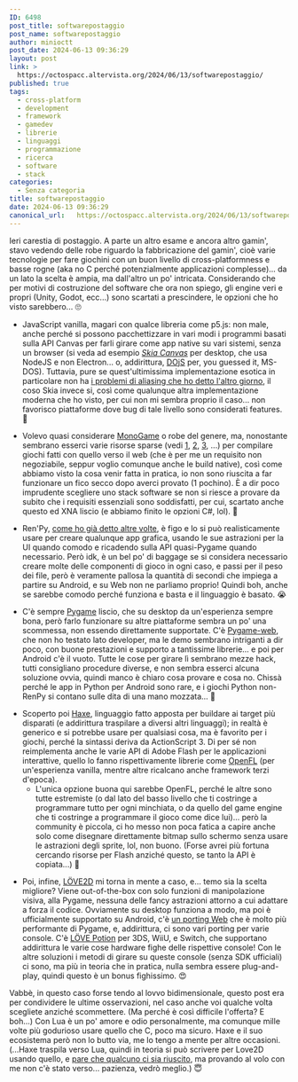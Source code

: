```yaml
---
ID: 6498
post_title: softwarepostaggio
post_name: softwarepostaggio
author: minioctt
post_date: 2024-06-13 09:36:29
layout: post
link: >
  https://octospacc.altervista.org/2024/06/13/softwarepostaggio/
published: true
tags:
  - cross-platform
  - development
  - framework
  - gamedev
  - librerie
  - linguaggi
  - programmazione
  - ricerca
  - software
  - stack
categories:
  - Senza categoria
title: softwarepostaggio
date: 2024-06-13 09:36:29
canonical_url:   https://octospacc.altervista.org/2024/06/13/softwarepostaggio/
---
```

<!-- wp:paragraph -->
<p>Ieri carestia di postaggio. A parte un altro esame e ancora altro gamin', stavo vedendo delle robe riguardo la fabbricazione del gamin', cioè varie tecnologie per fare giochini con un buon livello di cross-platformness e basse rogne (aka no C perché potenzialmente applicazioni complesse)... da un lato la scelta è ampia, ma dall'altro un po' intricata. Considerando che per motivi di costruzione del software che ora non spiego, gli engine veri e propri (Unity, Godot, ecc...) sono scartati a prescindere, le opzioni che ho visto sarebbero... 🙄</p>
<!-- /wp:paragraph -->

<!-- wp:list -->
<ul><!-- wp:list-item -->
<li>JavaScript vanilla, magari con qualce libreria come p5.js: non male, anche perché si possono pacchettizzare in vari modi i programmi basati sulla API Canvas per farli girare come app native su vari sistemi, senza un browser (si veda ad esempio <a href="https://github.com/samizdatco/skia-canvas"><em>Skia Canvas</em></a> per desktop, che usa NodeJS e non Electron... o, addirittura, <a href="https://github.com/SuperIlu/DOjS">DOjS</a> per, you guessed it, MS-DOS). Tuttavia, pure se quest'ultimissima implementazione esotica in particolare non ha <a href="2024/06/07/tela-spaccata/">i problemi di aliasing che ho detto l'altro giorno</a>, il coso Skia invece si, così come qualunque altra implementazione moderna che ho visto, per cui non mi sembra proprio il caso... non favorisco piattaforme dove bug di tale livello sono considerati features. 🤢</li>
<!-- /wp:list-item --></ul>
<!-- /wp:list -->

<!-- wp:list -->
<ul><!-- wp:list-item -->
<li>Volevo quasi considerare <a href="https://monogame.net/">MonoGame</a> o robe del genere, ma, nonostante sembrano esserci varie risorse sparse (vedi <a href="https://community.monogame.net/t/monogame-inside-your-web-browser/1091">1</a>, <a href="https://community.monogame.net/t/timeline-for-mono-aot-webassembly-export/12548">2</a>, <a href="https://github.com/MonoGame/MonoGame.WebDemo">3</a>, ...) per compilare giochi fatti con quello verso il web (che è per me un requisito non negoziabile, seppur voglio comunque anche le build native), così come abbiamo visto la cosa venir fatta in pratica, io non sono riuscita a far funzionare un fico secco dopo averci provato (1 pochino). È a dir poco imprudente scegliere uno stack software se non si riesce a provare da subito che i requisiti essenziali sono soddisfatti, per cui, scartato anche questo ed XNA liscio (e abbiamo finito le opzioni C#, lol). 🥴</li>
<!-- /wp:list-item --></ul>
<!-- /wp:list -->

<!-- wp:list -->
<ul><!-- wp:list-item -->
<li>Ren'Py, <a href="2024/05/03/renprovine/">come ho già detto altre volte</a>, è figo e lo si può realisticamente usare per creare qualunque app grafica, usando le sue astrazioni per la UI quando comodo e ricadendo sulla API quasi-Pygame quando necessario. Però idk, è un bel po' di baggage se si considera necessario creare molte delle componenti di gioco in ogni caso, e passi per il peso dei file, però è veramente pallosa la quantità di secondi che impiega a partire su Android, e su Web non ne parliamo proprio! Quindi boh, anche se sarebbe comodo perché funziona e basta e il linguaggio è basato. 😭</li>
<!-- /wp:list-item --></ul>
<!-- /wp:list -->

<!-- wp:list -->
<ul><!-- wp:list-item -->
<li>C'è sempre <a href="http://pygame.org/">Pygame</a> liscio, che su desktop da un'esperienza sempre bona, però farlo funzionare su altre piattaforme sembra un po' una scommessa, non essendo direttamente supportate. C'è <a href="https://pygame-web.github.io/">Pygame-web</a>, che non ho testato lato developer, ma le demo sembrano intriganti a dir poco, con buone prestazioni e supporto a tantissime librerie... e poi per Android c'è il vuoto. Tutte le cose per girare lì sembrano mezze hack, tutti consigliano procedure diverse, e non sembra esserci alcuna soluzione ovvia, quindi manco è chiaro cosa provare e cosa no. Chissà perché le app in Python per Android sono rare, e i giochi Python non-RenPy si contano sulle dita di una mano mozzata... 🤬</li>
<!-- /wp:list-item --></ul>
<!-- /wp:list -->

<!-- wp:list -->
<ul><!-- wp:list-item -->
<li>Scoperto poi <a href="https://haxe.org/">Haxe</a>, linguaggio fatto apposta per buildare ai target più disparati (e addirittura traspilare a diversi altri linguaggi); in realtà è generico e si potrebbe usare per qualsiasi cosa, ma è favorito per i giochi, perché la sintassi deriva da ActionScript 3. Di per sé non reimplementa anche le varie API di Adobe Flash per le applicazioni interattive, quello lo fanno rispettivamente librerie come <a href="https://www.openfl.org/">OpenFL</a> (per un'esperienza vanilla, mentre altre ricalcano anche framework terzi d'epoca).<!-- wp:list -->
<ul><!-- wp:list-item -->
<li>L'unica opzione buona qui sarebbe OpenFL, perché le altre sono tutte estremiste (o dal lato del basso livello che ti costringe a programmare tutto per ogni minchiata, o da quello del game engine che ti costringe a programmare il gioco come dice lui)... però la community è piccola, ci ho messo non poca fatica a capire anche solo come disegnare direttamente bitmap sullo schermo senza usare le astrazioni degli sprite, lol, non buono. (Forse avrei più fortuna cercando risorse per Flash anziché questo, se tanto la API è copiata...) 🥺</li>
<!-- /wp:list-item --></ul>
<!-- /wp:list --></li>
<!-- /wp:list-item --></ul>
<!-- /wp:list -->

<!-- wp:list -->
<ul><!-- wp:list-item -->
<li>Poi, infine, <a href="https://www.love2d.org/">LÖVE2D</a> mi torna in mente a caso, e... temo sia la scelta migliore? Viene out-of-the-box con solo funzioni di manipolazione visiva, alla Pygame, nessuna delle fancy astrazioni attorno a cui adattare a forza il codice. Ovviamente su desktop funziona a modo, ma poi è ufficialmente supportato su Android, c'è <a href="https://schellingb.github.io/LoveWebBuilder/">un porting Web</a> che è molto più performante di Pygame, e, addirittura, ci sono vari porting per varie console. C'è <a href="https://lovebrew.org/#/">LÖVE Potion</a> per 3DS, WiiU, e Switch, che supportano addirittura le varie cose hardware fighe delle rispettive console! Con le altre soluzioni i metodi di girare su queste console (senza SDK ufficiali) ci sono, ma più in teoria che in pratica, nulla sembra essere plug-and-play, quindi questo è un bonus fighissimo. 😍</li>
<!-- /wp:list-item --></ul>
<!-- /wp:list -->

<!-- wp:paragraph -->
<p>Vabbè, in questo caso forse tendo al lovvo bidimensionale, questo post era per condividere le ultime osservazioni, nel caso anche voi qualche volta scegliete anziché scommettere. (Ma perché è così difficile l'offerta? E boh...) Con Lua è un po' amore e odio personalmente, ma comunque mille volte più godurioso usare quello che C, poco ma sicuro. Haxe e il suo ecosistema però non lo butto via, me lo tengo a mente per altre occasioni. (...Haxe traspila verso Lua, quindi in teoria si può scrivere per Love2D usando quello, e <a href="https://www.love2d.org/forums/viewtopic.php?t=91875&p=243071">pare che qualcuno ci sia riuscito</a>, ma provando al volo con me non c'è stato verso... pazienza, vedrò meglio.) 😇</p>
<!-- /wp:paragraph -->